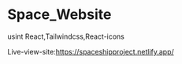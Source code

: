 # Space_Website
usint React,Tailwindcss,React-icons

Live-view-site:https://spaceshipproject.netlify.app/
